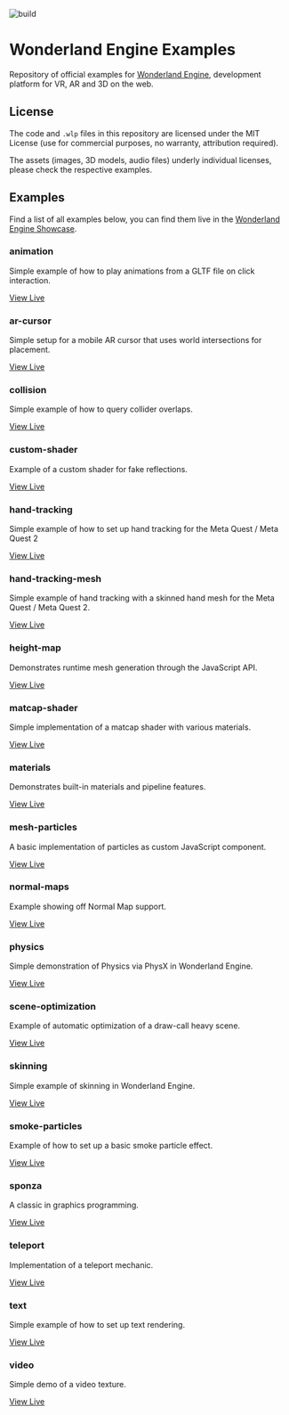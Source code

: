 ![build](https://github.com/WonderlandEngine/wonderland-engine-examples/actions/workflows/github-pages.yml/badge.svg)

# Wonderland Engine Examples

Repository of official examples for [Wonderland Engine](https://wonderlandengine.com),
development platform for VR, AR and 3D on the web.

## License

The code and `.wlp` files in this repository are licensed under the MIT License
(use for commercial purposes, no warranty, attribution required).

The assets (images, 3D models, audio files) underly individual licenses,
please check the respective examples.

## Examples

Find a list of all examples below, you can find them live in the [Wonderland Engine Showcase](https://wonderlandengine.com/showcase).

### animation

Simple example of how to play animations from a GLTF file on click interaction.

[View Live](https://wonderlandengine.com/showcase/animation/)

### ar-cursor

Simple setup for a mobile AR cursor that uses world intersections for placement.

[View Live](https://wonderlandengine.com/showcase/ar-cursor/)

### collision

Simple example of how to query collider overlaps.

[View Live](https://wonderlandengine.com/showcase/collision/)

### custom-shader

Example of a custom shader for fake reflections.

[View Live](https://wonderlandengine.com/showcase/custom-shader/)

### hand-tracking

Simple example of how to set up hand tracking for the Meta Quest / Meta Quest 2

[View Live](https://wonderlandengine.com/showcase/hand-tracking/)

### hand-tracking-mesh

Simple example of hand tracking with a skinned hand mesh for the Meta Quest / Meta Quest 2.

[View Live](https://wonderlandengine.com/showcase/hand-tracking-mesh/)

### height-map

Demonstrates runtime mesh generation through the JavaScript API.

[View Live](https://wonderlandengine.com/showcase/height-map/)

### matcap-shader

Simple implementation of a matcap shader with various materials.

[View Live](https://wonderlandengine.com/showcase/matcap-shader/)

### materials

Demonstrates built-in materials and pipeline features.

[View Live](https://wonderlandengine.com/showcase/materials/)

### mesh-particles

A basic implementation of particles as custom JavaScript component.

[View Live](https://wonderlandengine.com/showcase/mesh-particles/)

### normal-maps

Example showing off Normal Map support.

[View Live](https://wonderlandengine.com/showcase/normal-maps/)

### physics

Simple demonstration of Physics via PhysX in Wonderland Engine.

[View Live](https://wonderlandengine.com/showcase/physics/)

### scene-optimization

Example of automatic optimization of a draw-call heavy scene.

[View Live](https://wonderlandengine.com/showcase/scene-optimization/)

### skinning

Simple example of skinning in Wonderland Engine.

[View Live](https://wonderlandengine.com/showcase/skinning/)

### smoke-particles

Example of how to set up a basic smoke particle effect.

[View Live](https://wonderlandengine.com/showcase/smoke-particles/)

### sponza

A classic in graphics programming.

[View Live](https://wonderlandengine.com/showcase/sponza/)

### teleport

Implementation of a teleport mechanic.

[View Live](https://wonderlandengine.com/showcase/teleport/)

### text

Simple example of how to set up text rendering.

[View Live](https://wonderlandengine.com/showcase/text/)

### video

Simple demo of a video texture.

[View Live](https://wonderlandengine.com/showcase/video/)
